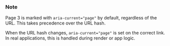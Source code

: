 <rh-alert state="info">
  <h3 slot="header">Note</h3>
  <p>Page 3 is marked with <code>aria-current="page"</code> by default, regardless of the URL. This takes precedence over the URL hash.</p>
  
  <p>When the URL hash changes, <code>aria-current="page"</code> is set on the correct link. In real applications, this is handled during render or app logic.</p>
</rh-alert>
